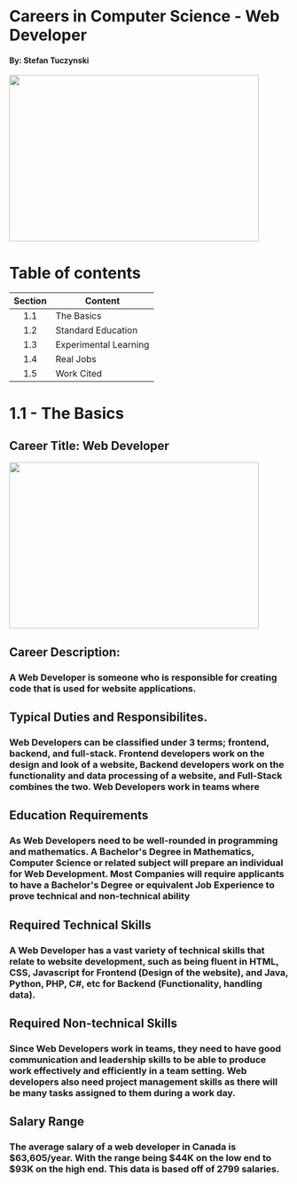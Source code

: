 # Careers in Computer Science - Web Developer
#### By: Stefan Tuczynski

<img src="https://images.techopedia.com/images/uploads/web-developer.jpg" width="450" height="300">

# Table of contents

|  Section  |        Content        |
| :-------: | --------------------- |
| 1.1       | The Basics            |
| 1.2       | Standard Education    |
| 1.3       | Experimental Learning |
| 1.4       | Real Jobs             |
| 1.5       | Work Cited            |

# 1.1 - The Basics

## **Career Title:** Web Developer

<img src="https://www.ironhack.com/static/287f23f4c46b052fc5c841f0e2b452c2/c1157/web.png" width="450" height="300">

## Career Description:
### A Web Developer is someone who is responsible for creating code that is used for website applications. 

## Typical Duties and Responsibilites. 
### Web Developers can be classified under 3 terms; frontend, backend, and full-stack. Frontend developers work on the design and look of a website, Backend developers work on the functionality and data processing of a website, and Full-Stack combines the two. Web Developers work in teams where 

## Education Requirements
### As Web Developers need to be well-rounded in programming and mathematics. A Bachelor's Degree in Mathematics, Computer Science or related subject will prepare an individual for Web Development. Most Companies will require applicants to have a Bachelor's Degree or equivalent Job Experience to prove technical and non-technical ability 

## Required Technical Skills
### A Web Developer has a vast variety of technical skills that relate to website development, such as being fluent in HTML, CSS, Javascript for Frontend (Design of the website), and Java, Python, PHP, C#, etc for Backend (Functionality, handling data). 

## Required Non-technical Skills
### Since Web Developers work in teams, they need to have good communication and leadership skills to be able to produce work effectively and efficiently in a team setting. Web developers also need project management skills as there will be many tasks assigned to them during a work day. 

## Salary Range
### The average salary of a web developer in Canada is $63,605/year. With the range being $44K on the low end to $93K on the high end. This data is based off of 2799 salaries. 







